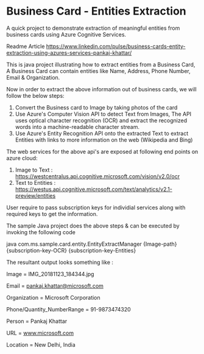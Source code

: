 # Business Card - Entities Extraction
A quick project to demonstrate extraction of meaningful entities from business cards using Azure Cognitive Services.

Readme Article
https://www.linkedin.com/pulse/business-cards-entity-extraction-using-azures-services-pankaj-khattar/

This is java project illustrating how to extract entities from a Business Card, A Business Card can contain entities like Name, Address, Phone Number, Email & Organization.

Now in order to extract the above information out of business cards, we will follow the below steps:
1) Convert the Business card to Image by taking photos of the card
2) Use Azure's Computer Vision API to detect Text from Images, The API uses optical character recognition (OCR) and extract the recognized words into a machine-readable character stream.
3) Use Azure's Entity Recognition API onto the extracted Text to extract Entities with links to more information on the web (Wikipedia and Bing)

The web services for the above api's are exposed at following end points on azure cloud:
1) Image to Text : https://westcentralus.api.cognitive.microsoft.com/vision/v2.0/ocr
2) Text to Entities : https://westus.api.cognitive.microsoft.com/text/analytics/v2.1-preview/entities

User require to pass subscription keys for individial services along with required keys to get the information.
   


The sample Java project does the above steps & can be executed by invoking the following code

java com.ms.sample.card.entity.EntityExtractManager {Image-path} {subscription-key-OCR} {subscription-key-Entities}
    


The resultant output looks something like :

Image = IMG_20181123_184344.jpg

Email = pankaj.khattar@microsoft.com

Organization = Microsoft Corporation

Phone/Quantity_NumberRange = 91-9873474320

Person = Pankaj Khattar

URL = www.microsoft.com

Location = New Delhi, India

